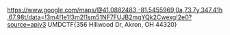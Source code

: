https://www.google.com/maps/@41.0882483,-81.5455969,0a,73.7y,347.41h,67.98t/data=!3m4!1e1!3m2!1sm51NF7FUJB2mgYQk2Cwexg!2e0?source=apiv3
UMDCTF{356 Hillwood Dr, Akron, OH 44320}
